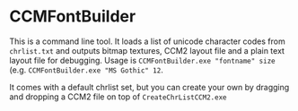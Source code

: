 # CCMFontBuilder
 This is a command line tool. It loads a list of unicode character codes from `chrlist.txt` and outputs bitmap textures, CCM2 layout file and a plain text layout file for debugging. Usage is `CCMFontBuilder.exe "fontname" size` (e.g. `CCMFontBuilder.exe "MS Gothic" 12`.
 
 It comes with a default chrlist set, but you can create your own by dragging and dropping a CCM2 file on top of `CreateChrListCCM2.exe`

